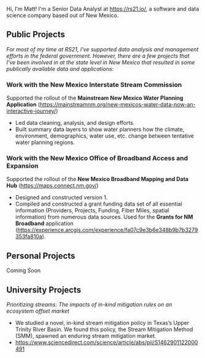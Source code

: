 Hi, I'm Matt! I'm a Senior Data Analyst at https://rs21.io/, a software and data science company based out of New Mexico.

## Public Projects
_For most of my time at RS21, I've supported data analysis and management efforts in the federal government. However, there are a few projects that I've been involved in at the state level in New Mexico that resulted in some publically available data and applications:_
### Work with the New Mexico Interstate Stream Commission
Supported the rollout of the **Mainstream New Mexico Water Planning Application** (https://mainstreamnm.org/new-mexicos-water-data-now-an-interactive-journey/)
- Led data cleaning, analysis, and design efforts.
- Built summary data layers to show water planners how the climate, environment, demographics, water use, etc. change between tentative water planning regions.

### Work with the New Mexico Office of Broadband Access and Expansion
Supported the rollout of the **New Mexico Broadband Mapping and Data Hub** (https://maps.connect.nm.gov/)
- Designed and constructed version 1.
- Compiled and constructed a grant funding data set of all essential information (Providers, Projects, Funding, Fiber Miles, spatial information) from numerous data sources. Used for the **Grants for NM Broadband** application (https://experience.arcgis.com/experience/fa07c9e3b6e348b9b7b3279353fa810a).

## Personal Projects
Coming Soon

## University Projects
_Prioritizing streams: The impacts of in-kind mitigation rules on an ecosystem offset market_
- We studied a novel, in-kind stream mitigation policy in Texas’s Upper Trinity River Basin. We found this policy, the Stream Mitigation Method (SMM), spawned an enduring stream mitigation market.
- https://www.sciencedirect.com/science/article/abs/pii/S1462901122000491
